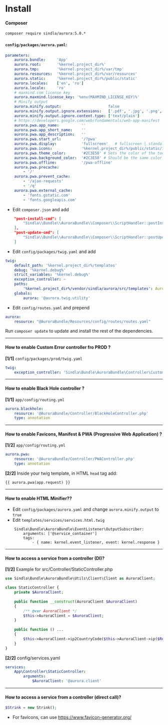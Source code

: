 # Install

#### Composer
`composer require sindla/aurora:5.0.*`


#### `config/packages/aurora.yaml`:

```yaml
parameters:
    aurora.bundle:     'App'
    aurora.root:       '%kernel.project_dir%'
    aurora.tmp:        '%kernel.project_dir%/var/tmp'
    aurora.resources:  '%kernel.project_dir%/var/resources'
    aurora.static:     '%kernel.project_dir%/public/static'
    aurora.locales:    ['en', 'ro']
    aurora.locale:     'ro'
    # maxmind.com license key
    aurora.maxmind.license_key: '%env(MAXMIND_LICENSE_KEY)%'
    # Minify output
    aurora.minify.output:                     false
    aurora.minify.output.ignore.extensions:   ['.pdf', '.jpg', '.png', '.gif', '.doc']
    aurora.minify.output.ignore.content.type: ['text/plain']
    # https://developers.google.com/web/fundamentals/web-app-manifest
    aurora.pwa.app_name:          ''
    aurora.pwa.app_short_name:    ''
    aurora.pwa.app_description:   ''
    aurora.pwa.start_url:         '/?pwa'
    aurora.pwa.display:           'fullscreen'   # fullscreen | standalone | minimal-ui
    aurora.pwa.icons:             '%kernel.project_dir%/public/static/img/favicon'
    aurora.pwa.theme_color:       '#2C3E50' # Sets the color of the tool bar, and may be reflected in the app's preview in task switchers
    aurora.pwa.background_color:  '#2C3E50' # Should be the same color as the load page, to provide a smooth transition from the splash screen to your app
    aurora.pwa.offline:           '/pwa-offline'
    aurora.pwa.precache:
        - '/'
    aurora.pwa.prevent_cache:
        - '/ajax-requests'
        - '/q'
    aurora.pwa.external_cache:
        - 'fonts.gstatic.com'
        - 'fonts.googleapis.com'
```
* Edit `composer.json` and add 
```json
    "post-install-cmd": [
        "Sindla\\Bundle\\AuroraBundle\\Composer\\ScriptHandler::postInstall" 
    ],
    "post-update-cmd": [
        "Sindla\\Bundle\\AuroraBundle\\Composer\\ScriptHandler::postUpdate" 
    ]
```

* Edit `config/packages/twig.yaml` and add
```yaml
twig:
    default_path: '%kernel.project_dir%/templates'
    debug: '%kernel.debug%'
    strict_variables: '%kernel.debug%'
    exception_controller: ~
    paths:
        '%kernel.project_dir%/vendor/sindla/aurora/src/templates': Aurora
    globals:
        aurora: '@aurora.twig.utility'
```

* Edit `config/routes.yaml` and prepend
```yaml
aurora:
    resource: "@AuroraBundle/Resources/config/routes/routes.yaml"
```

Run `composer update` to update and install the rest of the dependencies.

---

#### How to enable Custom Error controller fro PROD ?

**[1/1]** `config/packages/prod/twig.yaml`
```yml
twig:
    exception_controller: 'Sindla\Bundle\AuroraBundle\Controller\CustomExceptionController::handler'
```


---

#### How to enable Black Hole controller ?

**[1/1]** `app/config/routing.yml`
```yml
aurora.blackhole:
    resource: '@AuroraBundle/Controller/BlackHoleController.php'
    type: annotation
```

---

#### How to enable Favicons, Manifest & PWA (Progressive Web Application) ?

**[1/2]** `app/config/routing.yml`
```yml
aurora.pwa:
    resource: '@AuroraBundle/Controller/PWAController.php'
    type: annotation
```

**[2/2]** Inside your twig template, in HTML `head` tag add: 
```twig
{{ aurora.pwa(app.request) }}
```

---

#### How to enable HTML Minifier??

* Edit `config/packages/aurora.yaml` and change `aurora.minify.output` to `true`
* Edit `templates/services/services.html.twig`
```yamp
    Sindla\Bundle\AuroraBundle\EventListener\OutputSubscriber:
        arguments: ['@service_container']
        tags:
            - { name: kernel.event_listener, event: kernel.response }
```

---

#### How to access a service from a controller (DI)?

**[1/2]** Example for src/Controller/StaticController.php

```php
use Sindla\Bundle\AuroraBundle\Utils\Client\Client as AuroraClient;

class StaticController {
    private $AuroraClient;
    
    public function __construct(AuroraClient $AuroraClient)
    {
        /** @var AuroraClient */
        $this->AuroraClient = $AuroraClient;
    }
    
    public function () ...
    {
        $this->AuroraClient->ip2CountryCode($this->AuroraClient->ip($Request));
    }
}
```

**[2/2]** config/services.yaml 

```yaml
services:
    App\Controller\StaticController:
        arguments:
            $AuroraClient: '@aurora.client'
```

---

#### How to access a service from a controller (direct call)?

```php
$Strink = new Strink();
```

* For favicons, can use https://www.favicon-generator.org/